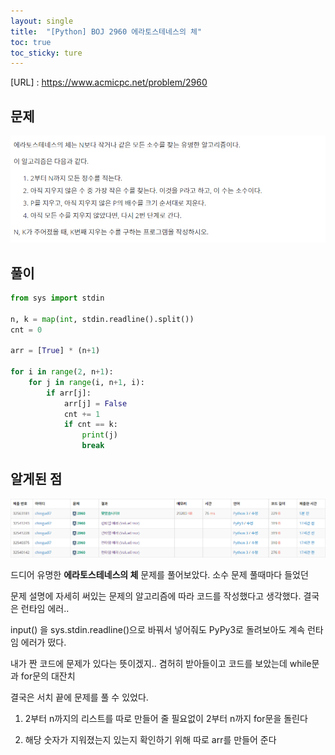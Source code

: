 ```yaml
---
layout: single
title:  "[Python] BOJ 2960 에라토스테네스의 체"
toc: true
toc_sticky: ture
---
```




[URL] : <https://www.acmicpc.net/problem/2960>



## 문제

![](../images/image-20210824154856122.png)



## 풀이

```python
from sys import stdin

n, k = map(int, stdin.readline().split())
cnt = 0

arr = [True] * (n+1)

for i in range(2, n+1):
	for j in range(i, n+1, i):
		if arr[j]:
			arr[j] = False
			cnt += 1
			if cnt == k:
				print(j)
				break
```





## 알게된 점

![](../images/image-20210824155000647.png)



드디어 유명한 **에라토스테네스의 체** 문제를 풀어보았다. 소수 문제 풀때마다 들었던

문제 설명에 자세히 써있는 문제의 알고리즘에 따라 코드를 작성했다고 생각했다. 결국은 런타임 에러..

input() 을 sys.stdin.readline()으로 바꿔서 넣어줘도 PyPy3로 돌려보아도 계속 런타임 에러가 떴다.

내가 짠 코드에 문제가 있다는 뜻이겠지.. 겸허히 받아들이고 코드를 보았는데 while문과 for문의 대잔치 

결국은 서치 끝에 문제를 풀 수 있었다.  

1. 2부터 n까지의 리스트를 따로 만들어 줄 필요없이 2부터 n까지 for문을 돌린다

2. 해당 숫자가 지워졌는지 있는지 확인하기 위해 따로 arr를 만들어 준다

   







